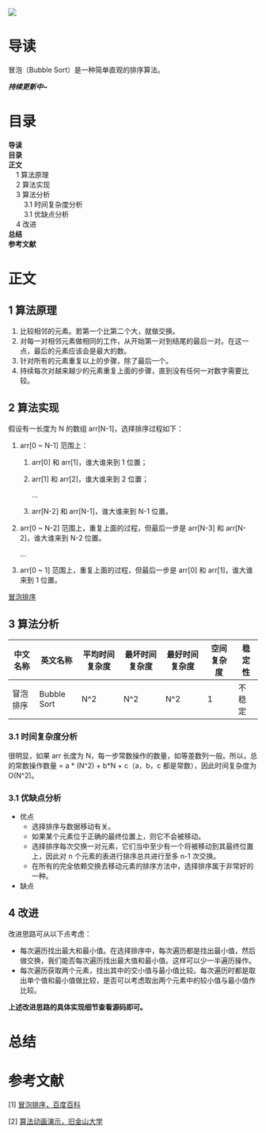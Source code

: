 <img src="https://gitee.com/struggle3014/picBed/raw/master/name_code.png" div align=center />

# 导读

冒泡（Bubble Sort）是一种简单直观的排序算法。

***持续更新中~***



# 目录

<nav>
<a href='#导读' style='text-decoration:none;font-weight:bolder'>导读</a><br/>
<a href='#目录' style='text-decoration:none;font-weight:bolder'>目录</a><br/>
<a href='#正文' style='text-decoration:none;font-weight:bolder'>正文</a><br/>
&nbsp;&nbsp;&nbsp;&nbsp;<a href='#1 算法原理' style='text-decoration:none;${border-style}'>1 算法原理</a><br/>
&nbsp;&nbsp;&nbsp;&nbsp;<a href='#2 算法实现' style='text-decoration:none;${border-style}'>2 算法实现</a><br/>
&nbsp;&nbsp;&nbsp;&nbsp;<a href='#3 算法分析' style='text-decoration:none;${border-style}'>3 算法分析</a><br/>
&nbsp;&nbsp;&nbsp;&nbsp;&nbsp;&nbsp;&nbsp;&nbsp;<a href='#3.1 时间复杂度分析' style='text-decoration:none;${border-style}'>3.1 时间复杂度分析</a><br/>
&nbsp;&nbsp;&nbsp;&nbsp;&nbsp;&nbsp;&nbsp;&nbsp;<a href='#3.1 优缺点分析' style='text-decoration:none;${border-style}'>3.1 优缺点分析</a><br/>
&nbsp;&nbsp;&nbsp;&nbsp;<a href='#4 改进' style='text-decoration:none;${border-style}'>4 改进</a><br/>
<a href='#总结' style='text-decoration:none;font-weight:bolder'>总结</a><br/>
<a href='#参考文献' style='text-decoration:none;font-weight:bolder'>参考文献</a><br/>
</nav>

# 正文

## 1 算法原理

1. 比较相邻的元素。若第一个比第二个大，就做交换。
2. 对每一对相邻元素做相同的工作，从开始第一对到结尾的最后一对。在这一点，最后的元素应该会是最大的数。
3. 针对所有的元素重复以上的步骤，除了最后一个。
4. 持续每次对越来越少的元素重复上面的步骤，直到没有任何一对数字需要比较。



## 2 算法实现

假设有一长度为 N 的数组 arr[N-1]，选择排序过程如下：

1. arr[0 ~ N-1] 范围上：

   1. arr[0] 和 arr[1]，谁大谁来到 1 位置；

   2. arr[1] 和 arr[2]，谁大谁来到 2 位置；

      ...

   3. arr[N-2] 和 arr[N-1]，谁大谁来到 N-1 位置。

2. arr[0 ~ N-2] 范围上，重复上面的过程，但最后一步是 arr[N-3] 和 arr[N-2]，谁大谁来到 N-2 位置。

   ...

3. arr[0 ~ 1] 范围上，重复上面的过程，但最后一步是 arr[0] 和 arr[1]，谁大谁来到 1 位置。

[冒泡排序](../../../../projects/alogorithm-basic/src/main/java/com/xiumei/alogrithm/sort/Code02_BubbleSort.java)

## 3 算法分析

| 中文名称 | 英文名称    | 平均时间复杂度 | 最坏时间复杂度 | 最好时间复杂度 | 空间复杂度 | 稳定性 |
| -------- | ----------- | -------------- | -------------- | -------------- | ---------- | ------ |
| 冒泡排序 | Bubble Sort | N^2            | N^2            | N^2            | 1          | 不稳定 |

### 3.1 时间复杂度分析

很明显，如果 arr 长度为 N，每一步常数操作的数量，如等差数列一般。所以，总的常数操作数量 = a * (N^2) + b*N + c（a，b，c 都是常数），因此时间复杂度为 O(N^2)。

### 3.1 优缺点分析

* 优点
  * 选择排序与数据移动有关。
  * 如果某个元素位于正确的最终位置上，则它不会被移动。
  * 选择排序每次交换一对元素，它们当中至少有一个将被移动到其最终位置上，因此对 n 个元素的表进行排序总共进行至多 n-1 次交换。
  * 在所有的完全依赖交换去移动元素的排序方法中，选择排序属于非常好的一种。
* 缺点



## 4 改进

改进思路可从以下点考虑：

* 每次遍历找出最大和最小值。在选择排序中，每次遍历都是找出最小值，然后做交换，我们能否每次遍历找出最大值和最小值。这样可以少一半遍历操作。
* 每次遍历获取两个元素，找出其中的交小值与最小值比较。每次遍历时都是取出单个值和最小值做比较，是否可以考虑取出两个元素中的较小值与最小值作比较。

**上述改进思路的具体实现细节查看源码即可。**



# 总结





# 参考文献

[1] [冒泡排序，百度百科](https://baike.baidu.com/item/冒泡排序)

[2] [算法动画演示，旧金山大学](https://www.cs.usfca.edu/~galles/visualization/Algorithms.html)